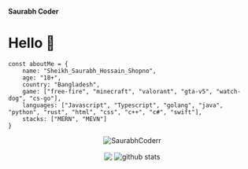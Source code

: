 **Saurabh Coder**
<h1>Hello 👋</h1>

```JS
const aboutMe = {
    name: "Sheikh_Saurabh_Hossain_Shopno",
    age: "18+",
    country: "Bangladesh",
    game: ["free-fire", "minecraft", "valorant", "gta-v5", "watch-dog", "cs-go"],
    languages: ["Javascript", "Typescript", "golang", "java", "python", "rust", "html", "css", "c++", "c#", "swift"],
    stacks: ["MERN", "MEVN"]
}
```

<p align="center"> <img src="https://komarev.com/ghpvc/?username=SaurabhCoderr" alt="SaurabhCoderr" /> </p>
<p align="center">
  <img align="center" src="https://github-readme-stats.vercel.app/api/top-langs/?username=SaurabhCoderr&show_icons=true&show_icons=true&title_color=&icon_color=f0f0f0&text_color=f0f0f0&bg_color=151b22&hide_border=true" />
  <img align="center" src="https://github-readme-stats.vercel.app/api?username=SaurabhCoderr&show_icons=true&theme=radical&line_height=21" alt="github stats"/>
</p>
